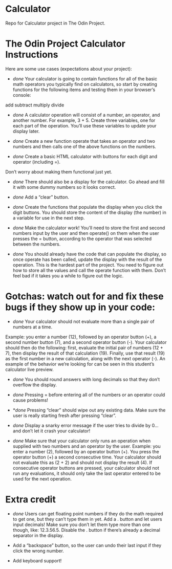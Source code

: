 # Calculator
Repo for Calculator project in The Odin Project. 


# The Odin Project Calculator Instructions

Here are some use cases (expectations about your project):

 - *done* Your calculator is going to contain functions for all of the basic math operators you typically find on calculators, so start by creating functions for the following items and testing them in your browser’s console:

add
subtract
multiply
divide

- *done* A calculator operation will consist of a number, an operator, and another number. For example, 3 + 5. Create three variables, one for each part of the operation. You’ll use these variables to update your display later.

- *done* Create a new function operate that takes an operator and two numbers and then calls one of the above functions on the numbers.

- *done* Create a basic HTML calculator with buttons for each digit and operator (including =).

Don’t worry about making them functional just yet.

- *done* There should also be a display for the calculator. Go ahead and fill it with some dummy numbers so it looks correct.

- *done* Add a “clear” button.

- *done* Create the functions that populate the display when you click the digit buttons. You should store the content of the display (the number) in a variable for use in the next step.

- *done* Make the calculator work! You’ll need to store the first and second numbers input by the user and then operate() on them when the user presses the = button, according to the operator that was selected between the numbers.

- *done* You should already have the code that can populate the display, so once operate has been called, update the display with the result of the operation.
This is the hardest part of the project. You need to figure out how to store all the values and call the operate function with them. Don’t feel bad if it takes you a while to figure out the logic.

# Gotchas: watch out for and fix these bugs if they show up in your code:

- *done* Your calculator should not evaluate more than a single pair of numbers at a time. 

Example: you enter a number (12), followed by an operator button (+), a second number button (7), and a second operator button (-). Your calculator should then do the following: first, evaluate the initial pair of numbers (12 + 7), then display the result of that calculation (19). Finally, use that result (19) as the first number in a new calculation, along with the next operator (-). An example of the behavior we’re looking for can be seen in this student’s calculator live preview.

- *done* You should round answers with long decimals so that they don’t overflow the display.

- *done* Pressing = before entering all of the numbers or an operator could cause problems!

- **done* Pressing “clear” should wipe out any existing data. Make sure the user is really starting fresh after pressing “clear”.

- *done* Display a snarky error message if the user tries to divide by 0… and don’t let it crash your calculator!

- *done* Make sure that your calculator only runs an operation when supplied with two numbers and an operator by the user. Example: you enter a number (2), followed by an operator button (+). You press the operator button (+) a second consecutive time. Your calculator should not evaluate this as (2 + 2) and should not display the result (4). If consecutive operator buttons are pressed, your calculator should not run any evaluations, it should only take the last operator entered to be used for the next operation.

# Extra credit
- *done* Users can get floating point numbers if they do the math required to get one, but they can’t type them in yet. Add a . button and let users input decimals! Make sure you don’t let them type more than one though, like: 12.3.56.5. Disable the . button if there’s already a decimal separator in the display.

- Add a “backspace” button, so the user can undo their last input if they click the wrong number.

- Add keyboard support!
